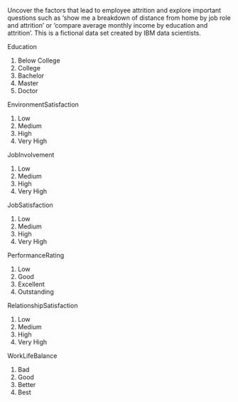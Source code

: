Uncover the factors that lead to employee attrition and explore important questions such as ‘show me a breakdown of distance from home by job role and attrition’ or ‘compare average monthly income by education and attrition’. This is a fictional data set created by IBM data scientists.

Education
1. Below College
2. College
3. Bachelor
4. Master
5. Doctor

EnvironmentSatisfaction
1. Low
2. Medium
3. High
4. Very High

JobInvolvement
1. Low
2. Medium
3. High
4. Very High

JobSatisfaction
1. Low
2. Medium
3. High
4. Very High

PerformanceRating
1. Low
2. Good
3. Excellent
4. Outstanding

RelationshipSatisfaction
1. Low
2. Medium
3. High
4. Very High

WorkLifeBalance
1. Bad
2. Good
3. Better
4. Best
